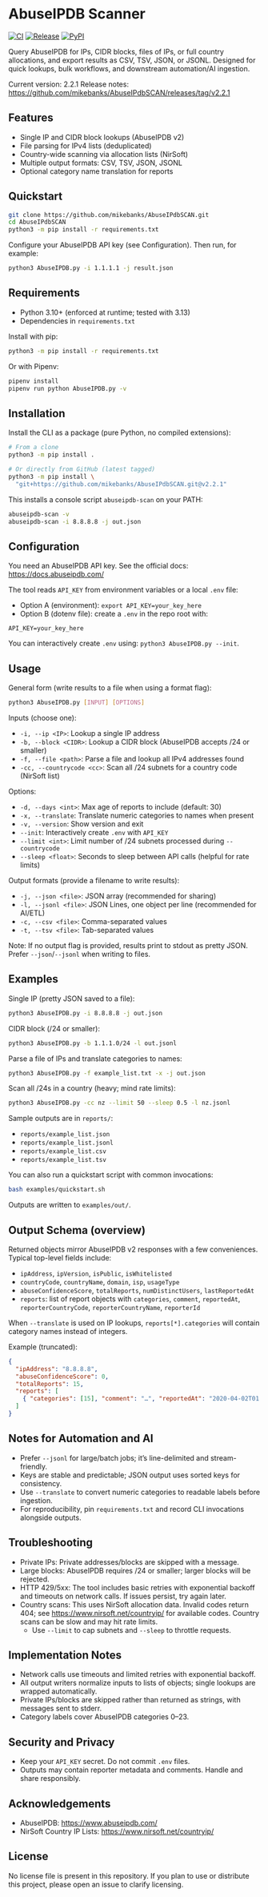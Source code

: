 # AbuseIPDB Scanner

[![CI](https://github.com/mikebanks/AbuseIPdbSCAN/actions/workflows/ci.yml/badge.svg?branch=master)](https://github.com/mikebanks/AbuseIPdbSCAN/actions/workflows/ci.yml)
[![Release](https://img.shields.io/github/v/release/mikebanks/AbuseIPdbSCAN?display_name=tag)](https://github.com/mikebanks/AbuseIPdbSCAN/releases)
[![PyPI](https://img.shields.io/badge/PyPI-planned-lightgrey)](#installation)

Query AbuseIPDB for IPs, CIDR blocks, files of IPs, or full country allocations, and export results as CSV, TSV, JSON, or JSONL. Designed for quick lookups, bulk workflows, and downstream automation/AI ingestion.

Current version: 2.2.1
Release notes: https://github.com/mikebanks/AbuseIPdbSCAN/releases/tag/v2.2.1

## Features

- Single IP and CIDR block lookups (AbuseIPDB v2)
- File parsing for IPv4 lists (deduplicated)
- Country-wide scanning via allocation lists (NirSoft)
- Multiple output formats: CSV, TSV, JSON, JSONL
- Optional category name translation for reports

## Quickstart

```bash
git clone https://github.com/mikebanks/AbuseIPdbSCAN.git
cd AbuseIPdbSCAN
python3 -m pip install -r requirements.txt
```

Configure your AbuseIPDB API key (see Configuration). Then run, for example:

```bash
python3 AbuseIPDB.py -i 1.1.1.1 -j result.json
```

## Requirements

- Python 3.10+ (enforced at runtime; tested with 3.13)
- Dependencies in `requirements.txt`

Install with pip:

```bash
python3 -m pip install -r requirements.txt
```

Or with Pipenv:

```bash
pipenv install
pipenv run python AbuseIPDB.py -v
```

## Installation

Install the CLI as a package (pure Python, no compiled extensions):

```bash
# From a clone
python3 -m pip install .

# Or directly from GitHub (latest tagged)
python3 -m pip install \
  "git+https://github.com/mikebanks/AbuseIPdbSCAN.git@v2.2.1"
```

This installs a console script `abuseipdb-scan` on your PATH:

```bash
abuseipdb-scan -v
abuseipdb-scan -i 8.8.8.8 -j out.json
```

## Configuration

You need an AbuseIPDB API key. See the official docs: https://docs.abuseipdb.com/

The tool reads `API_KEY` from environment variables or a local `.env` file:

- Option A (environment): `export API_KEY=your_key_here`
- Option B (dotenv file): create a `.env` in the repo root with:

```
API_KEY=your_key_here
```

You can interactively create `.env` using: `python3 AbuseIPDB.py --init`.

## Usage

General form (write results to a file when using a format flag):

```bash
python3 AbuseIPDB.py [INPUT] [OPTIONS]
```

Inputs (choose one):

- `-i, --ip <IP>`: Lookup a single IP address
- `-b, --block <CIDR>`: Lookup a CIDR block (AbuseIPDB accepts /24 or smaller)
- `-f, --file <path>`: Parse a file and lookup all IPv4 addresses found
- `-cc, --countrycode <cc>`: Scan all /24 subnets for a country code (NirSoft list)

Options:

- `-d, --days <int>`: Max age of reports to include (default: 30)
- `-x, --translate`: Translate numeric categories to names when present
- `-v, --version`: Show version and exit
- `--init`: Interactively create `.env` with `API_KEY`
- `--limit <int>`: Limit number of /24 subnets processed during `--countrycode`
- `--sleep <float>`: Seconds to sleep between API calls (helpful for rate limits)

Output formats (provide a filename to write results):

- `-j, --json <file>`: JSON array (recommended for sharing)
- `-l, --jsonl <file>`: JSON Lines, one object per line (recommended for AI/ETL)
- `-c, --csv <file>`: Comma-separated values
- `-t, --tsv <file>`: Tab-separated values

Note: If no output flag is provided, results print to stdout as pretty JSON. Prefer `--json`/`--jsonl` when writing to files.

## Examples

Single IP (pretty JSON saved to a file):

```bash
python3 AbuseIPDB.py -i 8.8.8.8 -j out.json
```

CIDR block (/24 or smaller):

```bash
python3 AbuseIPDB.py -b 1.1.1.0/24 -l out.jsonl
```

Parse a file of IPs and translate categories to names:

```bash
python3 AbuseIPDB.py -f example_list.txt -x -j out.json
```

Scan all /24s in a country (heavy; mind rate limits):

```bash
python3 AbuseIPDB.py -cc nz --limit 50 --sleep 0.5 -l nz.jsonl
```

Sample outputs are in `reports/`:

- `reports/example_list.json`
- `reports/example_list.jsonl`
- `reports/example_list.csv`
- `reports/example_list.tsv`

You can also run a quickstart script with common invocations:

```bash
bash examples/quickstart.sh
```

Outputs are written to `examples/out/`.

## Output Schema (overview)

Returned objects mirror AbuseIPDB v2 responses with a few conveniences. Typical top-level fields include:

- `ipAddress`, `ipVersion`, `isPublic`, `isWhitelisted`
- `countryCode`, `countryName`, `domain`, `isp`, `usageType`
- `abuseConfidenceScore`, `totalReports`, `numDistinctUsers`, `lastReportedAt`
- `reports`: list of report objects with `categories`, `comment`, `reportedAt`, `reporterCountryCode`, `reporterCountryName`, `reporterId`

When `--translate` is used on IP lookups, `reports[*].categories` will contain category names instead of integers.

Example (truncated):

```json
{
  "ipAddress": "8.8.8.8",
  "abuseConfidenceScore": 0,
  "totalReports": 15,
  "reports": [
    { "categories": [15], "comment": "…", "reportedAt": "2020-04-02T01:32:48+01:00" }
  ]
}
```

## Notes for Automation and AI

- Prefer `--jsonl` for large/batch jobs; it’s line-delimited and stream-friendly.
- Keys are stable and predictable; JSON output uses sorted keys for consistency.
- Use `--translate` to convert numeric categories to readable labels before ingestion.
- For reproducibility, pin `requirements.txt` and record CLI invocations alongside outputs.

## Troubleshooting

- Private IPs: Private addresses/blocks are skipped with a message.
- Large blocks: AbuseIPDB requires /24 or smaller; larger blocks will be rejected.
- HTTP 429/5xx: The tool includes basic retries with exponential backoff and timeouts on network calls. If issues persist, try again later.
- Country scans: This uses NirSoft allocation data. Invalid codes return 404; see https://www.nirsoft.net/countryip/ for available codes. Country scans can be slow and may hit rate limits.
  - Use `--limit` to cap subnets and `--sleep` to throttle requests.

## Implementation Notes

- Network calls use timeouts and limited retries with exponential backoff.
- All output writers normalize inputs to lists of objects; single lookups are wrapped automatically.
- Private IPs/blocks are skipped rather than returned as strings, with messages sent to stderr.
- Category labels cover AbuseIPDB categories 0–23.

## Security and Privacy

- Keep your `API_KEY` secret. Do not commit `.env` files.
- Outputs may contain reporter metadata and comments. Handle and share responsibly.

## Acknowledgements

- AbuseIPDB: https://www.abuseipdb.com/
- NirSoft Country IP Lists: https://www.nirsoft.net/countryip/

## License

No license file is present in this repository. If you plan to use or distribute this project, please open an issue to clarify licensing.
